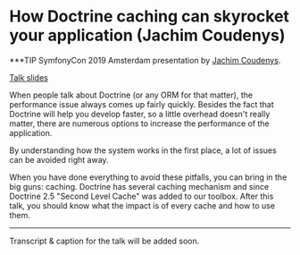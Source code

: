 # How Doctrine caching can skyrocket your application (Jachim Coudenys)

***TIP
SymfonyCon 2019 Amsterdam presentation by [Jachim Coudenys](https://connect.symfony.com/api/alternates/efea38f0-12ed-4726-9250-5cd16365bf7e).

[Talk slides](https://speakerdeck.com/coudenysj/how-doctrine-caching-can-skyrocket-your-application-symfonycon-amsterdam-2019)

When people talk about Doctrine (or any ORM for that matter), the performance issue always comes up fairly quickly. Besides the fact that Doctrine will help you develop faster, so a little overhead doesn't really matter, there are numerous options to increase the performance of the application.

By understanding how the system works in the first place, a lot of issues can be avoided right away.

When you have done everything to avoid these pitfalls, you can bring in the big guns: caching. Doctrine has several caching mechanism and since Doctrine 2.5 "Second Level Cache" was added to our toolbox. After this talk, you should know what the impact is of every cache and how to use them.
***

Transcript & caption for the talk will be added soon.
